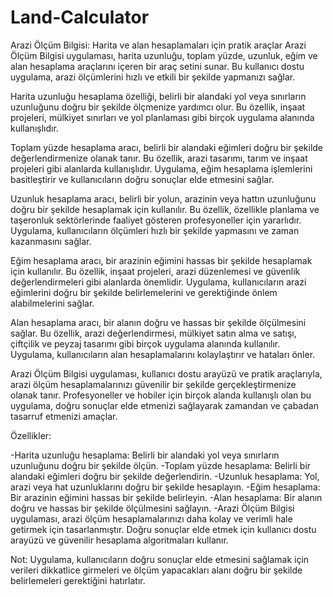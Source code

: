 # Land-Calculator
 Arazi Ölçüm Bilgisi: Harita ve alan hesaplamaları için pratik araçlar
Arazi Ölçüm Bilgisi uygulaması, harita uzunluğu, toplam yüzde, uzunluk, eğim ve alan hesaplama araçlarını içeren bir araç setini sunar. Bu kullanıcı dostu uygulama, arazi ölçümlerini hızlı ve etkili bir şekilde yapmanızı sağlar.

Harita uzunluğu hesaplama özelliği, belirli bir alandaki yol veya sınırların uzunluğunu doğru bir şekilde ölçmenize yardımcı olur. Bu özellik, inşaat projeleri, mülkiyet sınırları ve yol planlaması gibi birçok uygulama alanında kullanışlıdır.

Toplam yüzde hesaplama aracı, belirli bir alandaki eğimleri doğru bir şekilde değerlendirmenize olanak tanır. Bu özellik, arazi tasarımı, tarım ve inşaat projeleri gibi alanlarda kullanışlıdır. Uygulama, eğim hesaplama işlemlerini basitleştirir ve kullanıcıların doğru sonuçlar elde etmesini sağlar.

Uzunluk hesaplama aracı, belirli bir yolun, arazinin veya hattın uzunluğunu doğru bir şekilde hesaplamak için kullanılır. Bu özellik, özellikle planlama ve taşeronluk sektörlerinde faaliyet gösteren profesyoneller için yararlıdır. Uygulama, kullanıcıların ölçümleri hızlı bir şekilde yapmasını ve zaman kazanmasını sağlar.

Eğim hesaplama aracı, bir arazinin eğimini hassas bir şekilde hesaplamak için kullanılır. Bu özellik, inşaat projeleri, arazi düzenlemesi ve güvenlik değerlendirmeleri gibi alanlarda önemlidir. Uygulama, kullanıcıların arazi eğimlerini doğru bir şekilde belirlemelerini ve gerektiğinde önlem alabilmelerini sağlar.

Alan hesaplama aracı, bir alanın doğru ve hassas bir şekilde ölçülmesini sağlar. Bu özellik, arazi değerlendirmesi, mülkiyet satın alma ve satışı, çiftçilik ve peyzaj tasarımı gibi birçok uygulama alanında kullanılır. Uygulama, kullanıcıların alan hesaplamalarını kolaylaştırır ve hataları önler.

Arazi Ölçüm Bilgisi uygulaması, kullanıcı dostu arayüzü ve pratik araçlarıyla, arazi ölçüm hesaplamalarınızı güvenilir bir şekilde gerçekleştirmenize olanak tanır. Profesyoneller ve hobiler için birçok alanda kullanışlı olan bu uygulama, doğru sonuçlar elde etmenizi sağlayarak zamandan ve çabadan tasarruf etmenizi amaçlar.

Özellikler:

-Harita uzunluğu hesaplama: Belirli bir alandaki yol veya sınırların uzunluğunu doğru bir şekilde ölçün.
-Toplam yüzde hesaplama: Belirli bir alandaki eğimleri doğru bir şekilde değerlendirin.
-Uzunluk hesaplama: Yol, arazi veya hat uzunluklarını doğru bir şekilde hesaplayın.
-Eğim hesaplama: Bir arazinin eğimini hassas bir şekilde belirleyin.
-Alan hesaplama: Bir alanın doğru ve hassas bir şekilde ölçülmesini sağlayın.
-Arazi Ölçüm Bilgisi uygulaması, arazi ölçüm hesaplamalarınızı daha kolay ve verimli hale getirmek için tasarlanmıştır. Doğru sonuçlar elde etmek için kullanıcı dostu arayüzü ve güvenilir hesaplama algoritmaları kullanır.

Not: Uygulama, kullanıcıların doğru sonuçlar elde etmesini sağlamak için verileri dikkatlice girmeleri ve ölçüm yapacakları alanı doğru bir şekilde belirlemeleri gerektiğini hatırlatır.
